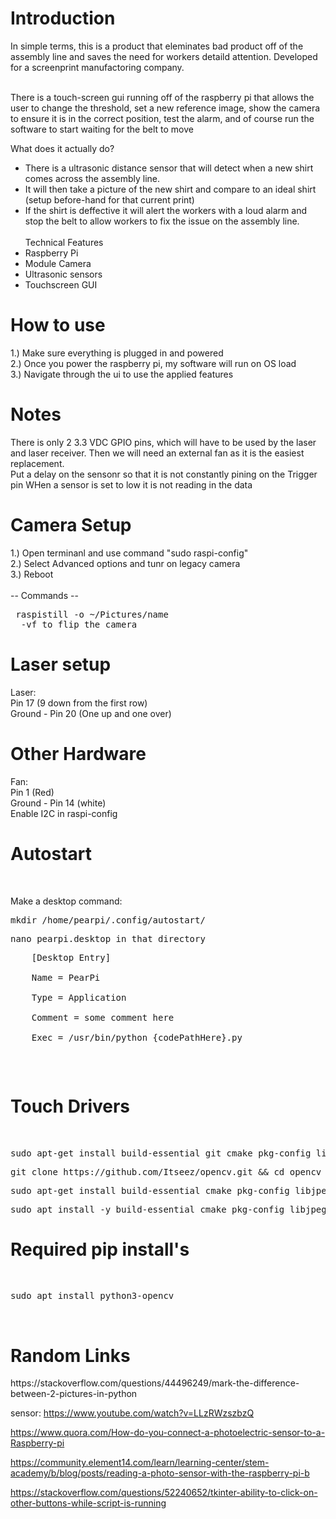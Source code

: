 <h1>Introduction</h1>
<span>In simple terms, this is a product that eleminates bad product off of the assembly line and saves the need for workers detaild attention. Developed for a screenprint manufactoring company.</span><br /><br />

<span>There is a touch-screen gui running off of the raspberry pi that allows the user to change the threshold, set a new reference image, show the camera to ensure it is in the correct position, test the alarm, and of course run the software to start waiting for the belt to move</span><br />

<span>What does it actually do?</span><br />
- There is a ultrasonic distance sensor that will detect when a new shirt comes across the assembly line.
- It will then take a picture of the new shirt and compare to an ideal shirt (setup before-hand for that current print)
- If the shirt is deffective it will alert the workers with a loud alarm and stop the belt to allow workers to fix the issue on the assembly line.<br /><br/>
<span>Technical Features</span><br />
- Raspberry Pi
- Module Camera
- Ultrasonic sensors
- Touchscreen GUI




<h1>How to use</h1>
1.) Make sure everything is plugged in and powered <br />
2.) Once you power the raspberry pi, my software will run on OS load<br />
3.) Navigate through the ui to use the applied features <br />

<h1>Notes</h1>
There is only 2 3.3 VDC GPIO pins, which will have to be used by the laser and laser receiver. Then we will need an external fan as it is the easiest replacement.

<br />
<p1>Put a delay on the sensonr so that it is not constantly pining on the Trigger pin </p1>
<p1> WHen a sensor is set to low it is not reading in the data </p1>

<br />

<h1>Camera Setup</h1>
1.) Open terminanl and use command "sudo raspi-config" <br />
2.) Select Advanced options and tunr on legacy camera <br />
3.) Reboot <br /> <br />
-- Commands -- <br />
<pre> raspistill -o ~/Pictures/name
  -vf to flip the camera </pre>

<h1>Laser setup</h1>
Laser: <br />
     Pin 17 (9 down from the first row) <br />
     Ground - Pin 20 (One up and one over) <br />
     
<h1>Other Hardware</h1>
Fan: <br />
  Pin 1 (Red) <br />
  Ground - Pin 14 (white) <br />
  Enable I2C in raspi-config <br />
 
 <h1>Autostart </h1><br />
  <p> Make a desktop command: </p>
  <t /><p><pre>mkdir /home/pearpi/.config/autostart/</pre></p>
  <t /><p><pre>nano pearpi.desktop in that directory</pre></p>
  
  <p><pre>
    [Desktop Entry]<br />
    Name = PearPi<br />
    Type = Application<br />
    Comment = some comment here<br />
    Exec = /usr/bin/python {codePathHere}.py<br />
  </p></pre>
<h1>Touch Drivers</h1> <br />
<pre>sudo apt-get install build-essential git cmake pkg-config libjpeg8-dev libtiff4-dev libjasper-dev libpng12-dev libavcodec-dev libavformat-dev libswscale-dev libv4l-dev libgtk2.0-dev libatlas-base-dev gfortran</pre>

<pre>git clone https://github.com/Itseez/opencv.git && cd opencv &&git checkout 3.0.0</pre>

<pre>sudo apt-get install build-essential cmake pkg-config libjpeg-dev libtiff5-dev libjasper-dev libpng-dev libavcodec-dev libavformat-dev libswscale-dev libv4l-dev libxvidcore-dev libx264-dev libfontconfig1-dev libcairo2-dev libgdk-pixbuf2.0-dev libpango1.0-dev libgtk2.0-dev libgtk-3-dev libatlas-base-dev gfortran libhdf5-dev libhdf5-serial-dev libhdf5-103 python3-pyqt5 python3-dev -y</pre>


<pre>sudo apt install -y build-essential cmake pkg-config libjpeg-dev libtiff5-dev libpng-dev libavcodec-dev libavformat-dev libswscale-dev libv4l-dev libxvidcore-dev libx264-dev libfontconfig1-dev libcairo2-dev libgdk-pixbuf2.0-dev libpango1.0-dev libgtk2.0-dev libgtk-3-dev libatlas-base-dev gfortran libhdf5-dev libhdf5-serial-dev libhdf5-103 libqt5gui5 libqt5webkit5 libqt5test5 python3-pyqt5 python3-dev</pre>


<h1>Required pip install's</h1><br />
<pre>sudo apt install python3-opencv</pre> <br />


<h1>Random Links</h1>
https://stackoverflow.com/questions/44496249/mark-the-difference-between-2-pictures-in-python
  
sensor: https://www.youtube.com/watch?v=LLzRWzszbzQ

https://www.quora.com/How-do-you-connect-a-photoelectric-sensor-to-a-Raspberry-pi

https://community.element14.com/learn/learning-center/stem-academy/b/blog/posts/reading-a-photo-sensor-with-the-raspberry-pi-b

https://stackoverflow.com/questions/52240652/tkinter-ability-to-click-on-other-buttons-while-script-is-running
